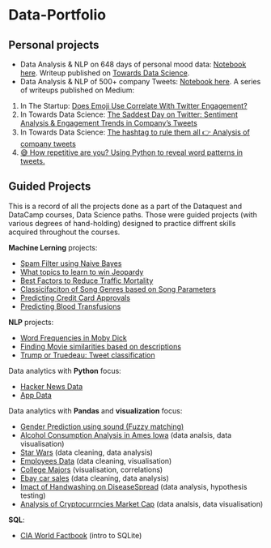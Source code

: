 # Data-Portfolio

## Personal projects
* Data Analysis & NLP on 648 days of personal mood data: [Notebook here](../master/LifeTracking/mood_data_analysis.ipynb). Writeup published on [Towards Data Science](https://towardsdatascience.com/is-mango-sticky-rice-correlated-with-productivity-ad925959d858).
* Data Analysis & NLP of 500+ company Tweets: [Notebook here](../master/Twitter-data/JAM-Tweets.ipynb). A series of writeups published on Medium: 
1. In The Startup: [Does Emoji Use Correlate With Twitter Engagement?](https://medium.com/swlh/%EF%B8%8Fdoes-emoji-use-correlate-with-twitter-engagement-388775467be)
2. In Towards Data Science: [The Saddest Day on Twitter: Sentiment Analysis & Engagement Trends in Company’s Tweets](https://towardsdatascience.com/the-saddest-day-on-twitter-sentiment-analysis-engagement-trends-in-companys-tweets-1b2f4f2789e1)
3. In Towards Data Science: [The hashtag to rule them all 👉 Analysis of company tweets](https://towardsdatascience.com/how-i-created-a-monster-function-to-discover-our-brands-twitter-best-friend-556f2c90dbb4)
4. [😅 How repetitive are you? Using Python to reveal word patterns in tweets.](https://medium.com/@krzem_m/how-repetitive-are-you-using-python-to-reveal-word-patterns-in-tweets-7c6107bb72b)



## Guided Projects
This is a record of all the projects done as a part of the Dataquest and DataCamp courses, Data Science paths.
Those were guided projects (with various degrees of hand-holding) designed to practice diffrent skills acquired throughout the courses. 

**Machine Lerning** projects:
* [Spam Filter using Naive Bayes](../master/DataQuestProjects/Project-433-Spam-Filter-Naive-Bayes-ML.ipynb)
* [What topics to learn to win Jeopardy](../master/DataQuestProjects/Project-210-Winning-Jeopardy-ML.ipynb)
* [Best Factors to Reduce Traffic Mortality](../master/DataCampProjects/DataCamp-ReducingTrafficMortality-ML.ipynb)
* [Classicifaciton of Song Genres based on Song Parameters](../master/DataCampProjects/DataCamp-Song-Genres-Classification-ML.ipynb)
* [Predicting Credit Card Approvals](../master/DataCampProjects/DataCamp-CC-Approvals-ML.ipynb)
* [Predicting Blood Transfusions](../master/DataCampProjects/DataCamp-BloodTransfusion-ML.ipynb)

**NLP** projects:
* [Word Frequencies in Moby Dick](../master/DataCampProjects/DataCamp-WordFrequency-Mobydick-NLP.ipynb)
* [Finding Movie similarities based on descriptions](../master/DataCampProjects/DataCamp-MovieSimilarities-NLP.ipynb)
* [Trump or Truedeau: Tweet classification](../master/DataCampProjects/DataCamp-TrumpTrudeau-TweetClassification.ipynb)

Data analytics with **Python** focus:
* [Hacker News Data](../master/DataQuestProjects/Project-356-hacker-news-Python.ipynb)
* [App Data](../master/DataQuestProjects/Project-350-apps-Python.ipynb)

Data analytics with **Pandas** and **visualization** focus:
* [Gender Prediction using sound (Fuzzy matching)](../master/DataCampProjects/DataCamp-Gender-Prediction-using-Sound-Pandas-fuzymatching.ipynb)
* [Alcohol Consumption Analysis in Ames Iowa](../master/DataCampProjects/DataCamp-AlcoholConsumptionAnalysis-Pandas.ipynb) (data analsis, data visualisation)
* [Star Wars](../master/DataQuestProjects/Project-201-star_wars-Pandas-Analysis.ipynb) (data cleaning, data analysis)
* [Employees Data](../master/DataQuestProjects/Project-348-employees-Pandas-Viz.ipynb) (data cleaning, visualisation)
* [College Majors](../master/DataQuestProjects/Project-146-college-majors-Pandas-Viz.ipynb) (visualisation, correlations)
* [Ebay car sales](../master/DataQuestProjects/Project-294-Ebay-Car-Sales-Pandas-Analysis.ipynb) (data cleaning, data analysis)
* [Imact of Handwashing on DiseaseSpread](../master/DataCampProjects/DataCamp-Semmelweis-Handwashing-Pandas.ipynb) (data analysis, hypothesis testing)
* [Analysis of Cryptocurrncies Market Cap](../master/DataCampProjects/DataCamp-CryptocurenciesMarketCap.ipynb) (data analsis, data visualisation)

**SQL**:
* [CIA World Factbook](../master/DataQuestProjects/Project-257-CIA-World-Factbook-SQL.ipynb) (intro to SQLite)
